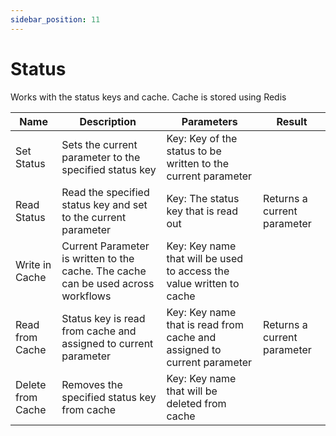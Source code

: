```yaml
---
sidebar_position: 11
---
```


# Status

Works with the status keys and cache. Cache is stored using Redis

| Name              | Description                                                                       | Parameters                                                              | Result                      |
| ----------------- | --------------------------------------------------------------------------------- | ----------------------------------------------------------------------- | --------------------------- |
| Set Status        | Sets the current parameter to the specified status key                            | Key: Key of the status to be written to the current parameter           |                             |
| Read Status       | Read the specified status key and set to the current parameter                    | Key: The status key that is read out                                    | Returns a current parameter |
| Write in Cache    | Current Parameter is written to the cache. The cache can be used across workflows | Key: Key name that will be used to access the value written to cache    |                             |
| Read from Cache   | Status key is read from cache and assigned to current parameter                   | Key: Key name that is read from cache and assigned to current parameter | Returns a current parameter |
| Delete from Cache | Removes the specified status key from cache                                       | Key: Key name that will be deleted from cache                           |                             |
